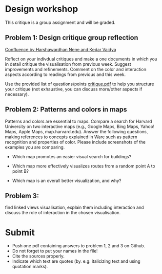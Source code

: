 # Design workshop

This critique is a group assignment and will be graded.

## Problem 1: Design critique group reflection
[Confluence by Harshawardhan Nene and Kedar Vaidya]

Reflect on your indivdual critiques and make a one documents in which you in detail critique the visualisation from previous week.
Suggest improvements and refinements. Comment on the color and interaction aspects according to readings from previous and this week.

Use the provided list of questions/points [critique.pdf] to help you structure your critique (not exhaustive, you can discuss more/other aspects if necessary). 


## Problem 2: Patterns and colors in maps
Patterns and colors are essential to maps. Compare a search for Harvard University on two interactive maps (e.g., Google Maps, Bing Maps, Yahoo! Maps, Apple Maps, map.harvard.edu). Answer the following questions, making references to concepts explained in Ware such as pattern recognition and properties of color. Please include screenshots of the examples you are comparing.

* Which map promotes an easier visual search for buildings?

* Which map more effectively visualizes routes from a random point A to point B?

* Which map is an overall better visualization, and why?

## Problem 3:
find linked views visualisation, explain them including interaction and discuss the role of interaction in the chosen visualisation.

# Submit
* Push one pdf containing answers to problem 1, 2 and 3 on Github. 
* Do not forget to put your names in the file!
* Cite the sources properly. 
* Indicate which text are quotes (by. e.g. italicizing text and using quotation marks).


[Confluence by Harshawardhan Nene and Kedar Vaidya]:  http://iibh.apphb.com/
[critique.pdf]: critique.pdf
